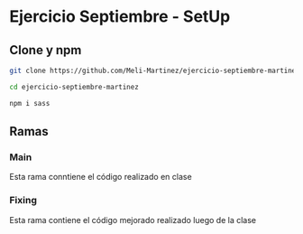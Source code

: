 # Ejercicio Septiembre - SetUp

## Clone y npm
```bash
git clone https://github.com/Meli-Martinez/ejercicio-septiembre-martinez.git

cd ejercicio-septiembre-martinez

npm i sass
```
## Ramas
### Main
Esta rama conntiene el código realizado en clase

### Fixing
Esta rama contiene el código mejorado realizado luego de la clase
